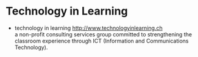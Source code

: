 # Technology in Learning

- technology in learning
  http://www.technologyinlearning.ch  
  a non-profit consulting services group committed to strengthening the classroom experience through ICT (Information and Communications Technology).
